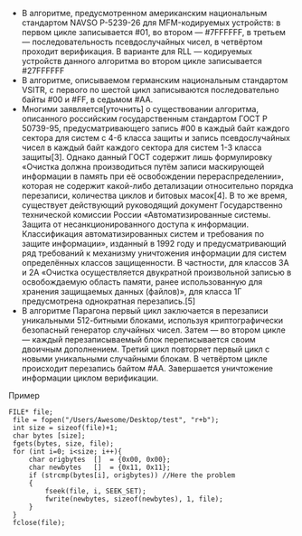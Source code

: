 * В алгоритме, предусмотренном американским национальным стандартом NAVSO P-5239-26 для MFM-кодируемых устройств: в первом цикле записывается #01, во втором — #7FFFFFF, в третьем — последовательность псевдослучайных чисел, в четвёртом проходит верификация. В варианте для RLL — кодируемых устройств данного алгоритма во втором цикле записывается #27FFFFFF
* В алгоритме, описываемом германским национальным стандартом VSITR, с первого по шестой цикл записываются последовательно байты #00 и #FF, в седьмом #AA.
* Многими заявляется[уточнить] о существовании алгоритма, описанного российским государственным стандартом ГОСТ P 50739-95, предусматривающего запись #00 в каждый байт каждого сектора для систем с 4-6 класса защиты и запись псевдослучайных чисел в каждый байт каждого сектора для систем 1-3 класса защиты[3]. Однако данный ГОСТ содержит лишь формулировку «Очистка должна производиться путём записи маскирующей информации в память при её освобождении перераспределении», которая не содержит какой-либо детализации относительно порядка перезаписи, количества циклов и битовых масок[4]. В то же время, существует действующий руководящий документ Государственно технической комиссии России «Автоматизированные системы. Защита от несанкционированного доступа к информации. Классификация автоматизированных систем и требования по защите информации», изданный в 1992 году и предусматривающий ряд требований к механизму уничтожения информации для систем определённых классов защищенности. В частности, для классов 3А и 2A «Очистка осуществляется двукратной произвольной записью в освобождаемую область памяти, ранее использованную для хранения защищаемых данных (файлов)», для класса 1Г предусмотрена однократная перезапись.[5]
* В алгоритме Парагона первый цикл заключается в перезаписи уникальными 512-битными блоками, используя криптографически безопасный генератор случайных чисел. Затем — во втором цикле — каждый перезаписываемый блок переписывается своим двоичным дополнением. Третий цикл повторяет первый цикл с новыми уникальными случайными блокам. В четвёртом цикле происходит перезапись байтом #AA. Завершается уничтожение информации циклом верификации.

Пример
```
FILE* file;
 file = fopen("/Users/Awesome/Desktop/test", "r+b");
 int size = sizeof(file)+1;
 char bytes [size];
 fgets(bytes, size, file);
 for (int i=0; i<size; i++){ 
     char origbytes  []  = {0x00, 0x00};
     char newbytes   []  = {0x11, 0x11};
     if (strcmp(bytes[i], origbytes)) //Here the problem
     {
         fseek(file, i, SEEK_SET);
         fwrite(newbytes, sizeof(newbytes), 1, file);
     }
 }
 fclose(file);
 ```
